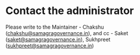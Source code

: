 # Contact the administrator

Please write to the Maintainer - Chakshu (chakshu@samagragovernance.in), and cc - Saket (saket@samagragovernance.in), Sukhpreet (sukhpreet@samagragovernance.in)
